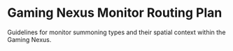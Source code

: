 # Gaming Nexus Monitor Routing Plan

Guidelines for monitor summoning types and their spatial context within the Gaming Nexus.